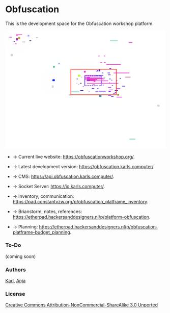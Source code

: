 # Obfuscation

This is the development space for the Obfuscation workshop platform.  

![](minimap.png)

- → Current live website: https://obfuscationworkshop.org/.
- → Latest development version: https://obfuscation.karls.computer/.
- → CMS: https://api.obfuscation.karls.computer/.
- → Socket Server: https://io.karls.computer/.

- → Inventory, communication: https://pad.constantvzw.org/p/obfuscation_platframe_inventory.
- → Brianstorm, notes, references: https://etherpad.hackersanddesigners.nl/p/platform-obfuscation.
- → Planning: https://etherpad.hackersanddesigners.nl/p/obfuscation-platframe-budget_planning.

### To-Do 

(coming soon)

### Authors

[Karl](https://moubarak.eu), [Anja](https://anjagroten.info/)

### License 

[Creative Commons Attribution-NonCommercial-ShareAlike 3.0 Unported](https://creativecommons.org/licenses/by-nc-sa/3.0/)
